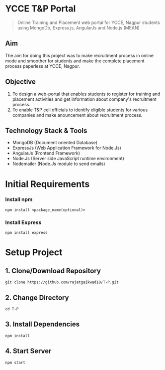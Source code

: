# YCCE T&P Portal
> Online Training and Placement web portal for YCCE, Nagpur students using MongoDb, Express.js, AngularJs and Node.js (MEAN)


## Aim
The aim for doing this project was to make recruitment process in online mode and smoother for students and make the complete placement process paperless at YCCE, Nagpur.


## Objective
1. To design a web-portal that enables students to register for training and placement activities and get information about company's recruitment process.
2. To enable T&P cell officials to identify eligible students for various companies  and make anouncement about recruitment process.


## Technology Stack & Tools
- MongoDB (Document oriented Database)
- ExpressJs (Web Application Framework for Node.Js)
- AngularJs (Frontend Framework)
- Node.Js (Server side JavaScript runtime environment)
- Nodemailer (Node.Js module to send emails)


# Initial Requirements
### Install npm
```
npm install <package_name(optional)>
```
### Install Express
```
npm install express
```

# Setup Project
## 1. Clone/Download Repository
```
git clone https://github.com/rajatgaikwad10/T-P.git
```
## 2. Change Directory
```
cd T-P
```
## 3. Install Dependencies
```
npm install
```
## 4. Start Server
```
npm start
```
